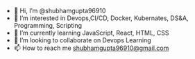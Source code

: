 - 👋 Hi, I’m @shubhamgupta96910
- 👀 I’m interested in Devops,CI/CD, Docker, Kubernates, DS&A, Programming, Scripting
- 🌱 I’m currently learning JavaScript, React, HTML, CSS
- 💞️ I’m looking to collaborate on Devops Learning
- 📫 How to reach me shubhamgupta96910@gmail.com

<!---
shubhamgupta96910/shubhamgupta96910 is a ✨ special ✨ repository because its `README.md` (this file) appears on your GitHub profile.
You can click the Preview link to take a look at your changes.
--->
